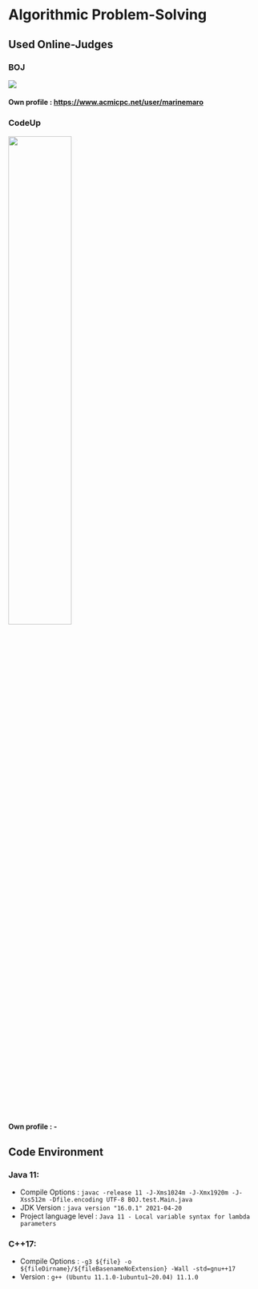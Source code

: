 # Algorithmic Problem-Solving

## Used Online-Judges

### BOJ
[![](https://d2gd6pc034wcta.cloudfront.net/images/logo@2x.png)](https://www.acmicpc.net)
#### Own profile : https://www.acmicpc.net/user/marinemaro
### CodeUp
<body>
  <a href="https://www.codeup.kr" target="_blank">
    <img class="CodeUp" width="50%" src="https://i.imgur.com/NeJq2jU.png"/>
  </a>
</body>

#### Own profile : -

## Code Environment

### Java 11:
- Compile Options : `javac -release 11 -J-Xms1024m -J-Xmx1920m -J-Xss512m -Dfile.encoding UTF-8 BOJ.test.Main.java`
- JDK Version : `java version "16.0.1" 2021-04-20`
- Project language level : `Java 11 - Local variable syntax for lambda parameters`

### C++17:
- Compile Options : `-g3 ${file} -o ${fileDirname}/${fileBasenameNoExtension} -Wall -std=gnu++17`
- Version : `g++ (Ubuntu 11.1.0-1ubuntu1~20.04) 11.1.0`
